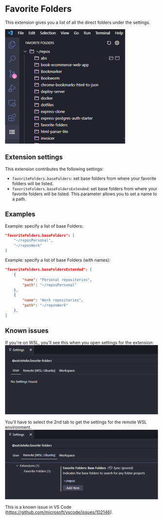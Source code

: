 # Favorite Folders

This extension gives you a list of all the direct folders under the settings.

![extension](https://raw.githubusercontent.com/flawiddsouza/favorite-folders/master/media/screenshots/extension.png)

## Extension settings

This extension contributes the following settings:

* `favoriteFolders.baseFolders`: set base folders from where your favorite folders will be listed.
* `favoriteFolders.baseFoldersExtended`: set base folders from where your favorite folders will be listed. This parameter allows you to set a name to a path.

## Examples

Example: specify a list of base Folders:

```json
"favoriteFolders.baseFolders": [
    "~/reposPersonal",
    "~/reposWork"
]
```

Example: specify a list of base Folders (with names):

```json
"favoriteFolders.baseFoldersExtended": [
    {
        "name": "Personal repositories",
        "path": "~/reposPersonal"
    },
    {
        "name": "Work repositories",
        "path": "~/reposWork"
    },
]
```

## Known issues

If you're on WSL, you'll see this when you open settings for the extension:
![settings-wsl-1](https://raw.githubusercontent.com/flawiddsouza/favorite-folders/master/media/screenshots/settings-wsl-1.png)

You'll have to select the 2nd tab to get the settings for the remote WSL environment.
![settings-wsl-2](https://raw.githubusercontent.com/flawiddsouza/favorite-folders/master/media/screenshots/settings-wsl-2.png)

This is a known issue in VS Code (<https://github.com/microsoft/vscode/issues/102146>).
